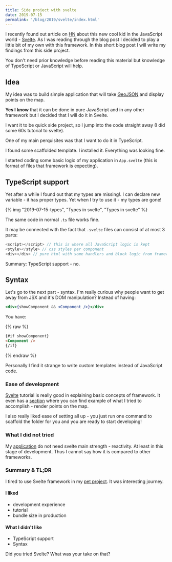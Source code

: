 ```yaml
---
title: Side project with svelte
date: 2019-07-15
permalink: '/blog/2019/svelte/index.html'
---
```


I recently found out article on [HN](https://www.thefutureoftheweb.com/blog/svelte-is-the-most-beautiful-framework-ive-ever-seen) about this new cool kid in the JavaScript
world - [Svelte](https://svelte.dev/).
As I was reading through the blog post I decided to play a little bit of my own with this framework.
In this short blog post I will write my findings from this side project.

You don't need prior knowledge before reading this material but knowledge of TypeScript or JavaScript will help.

## Idea

My idea was to build simple application that will take [GeoJSON](https://geojson.org/) and display
points on the map.

**Yes I know** that it can be done in pure JavaScript and in any other framework but I decided that I will do it in Svelte.

I want it to be quick side project, so I jump into the code straight away (I did some 60s tutorial to svelte).

One of my main perquisites was that I want to do it in TypeScript.

I found some scaffolded template. I installed it. Everything was looking fine.

I started coding some basic logic of my application in `App.svelte`
(this is format of files that framework is expecting).

## TypeScript support

Yet after a while I found out that my types are missing!. I can declare new variable - it has proper types. Yet when I try to use it - my types are gone!

{% img "2019-07-15-types", "Types in svelte", "Types in svelte" %}

The same code in normal `.ts` file works fine.

It may be connected with the fact that `.svelte` files can consist of at most 3 parts:

```js
<script></script> // this is where all JavaScript logic is kept
<style></style> // css styles per component
<div></div> // pure html with some handlers and block logic from framework
```

Summary: TypeScript support - no.

## Syntax

Let's go to the next part - syntax.
I'm really curious why people want to get away from JSX and it's DOM manipulation?
Instead of having:

```jsx
<div>{showComponent && <Component />}</div>
```

You have:

{% raw %}

```html
{#if showComponent}
<Component />
{/if}
```

{% endraw %}

Personally I find it strange to write custom templates instead of JavaScript code.

### Ease of development

[Svelte](https://svelte.dev/tutorial/basics) tutorial is really good in explaining basic concepts of framework.
It even has a [section](https://svelte.dev/tutorial/context-api) where you can find example of what
I tried to accomplish - render points on the map.

I also really liked ease of setting all up - you just run one command to scaffold the folder for you and you are ready to start developing!

### What I did not tried

My [application](https://wroclaw-guide.noaaln.now.sh/) do not need svelte main strength - reactivity. At least in this stage of development. Thus I cannot say how it is compared to other frameworks.

### Summary & TL;DR

I tired to use Svelte framework in my [pet project](https://wroclaw-guide.noaaln.now.sh/). It was interesting journey.

#### I liked

- development experience
- tutorial
- bundle size in production

#### What I didn't like

- TypeScript support
- Syntax

Did you tried Svelte? What was your take on that?
